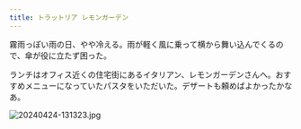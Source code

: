 ```yaml
---
title: トラットリア レモンガーデン
---
```


霧雨っぽい雨の日、やや冷える。雨が軽く風に乗って横から舞い込んでくるので、傘が役に立たず困った。

ランチはオフィス近くの住宅街にあるイタリアン、レモンガーデンさんへ。おすすめメニューになっていたパスタをいただいた。デザートも頼めばよかったかなあ。

![20240424-131323.jpg](https://ceshmina-photos.s3.ap-northeast-1.amazonaws.com/medium/202404/20240424-131323.jpg)
